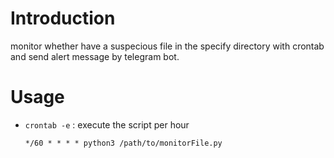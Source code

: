 <h1>Introduction</h1>
monitor whether have a suspecious file in the specify directory with crontab and send alert message by telegram bot.

<h1>Usage</h1>

- `crontab -e` : execute the script per hour

  ```
  */60 * * * * python3 /path/to/monitorFile.py
  ```
